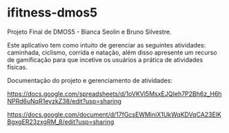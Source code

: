 # ifitness-dmos5

Projeto Final de DMOS5 - Bianca Seolin e Bruno Silvestre.

Este aplicativo tem como intuito de gerenciar as seguintes atividades: caminhada, ciclismo, corrida e natação, 
além disso apresente um recurso de gamificação para que incetive os usuários a prática de atividades físicas.

Documentação do projeto e gerenciamento de atividades:

https://docs.google.com/spreadsheets/d/1oVKVl5MsxEJQIeh7P2Bh6z_H6hNPRd6uNqR1eyzkZ38/edit?usp=sharing

https://docs.google.com/document/d/17fGcsEWMiniX1UkWqKDVqCA23ElKBgxgER23zxgRM_8/edit?usp=sharing

